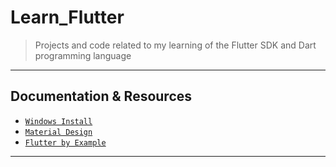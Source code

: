 
# Learn_Flutter

> Projects and code related to my learning of the Flutter SDK and Dart programming language

----

## Documentation & Resources

* [`Windows Install`](https://flutter.io/docs/get-started/install/windows)
* [`Material Design`](https://material.io/design/)
* [`Flutter by Example`](https://flutterbyexample.com/)


----


